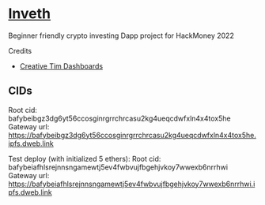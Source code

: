 # [Inveth](https://storage.googleapis.com/invetht/index.html#/admin/portofolio)

Beginner friendly crypto investing Dapp project for HackMoney 2022

Credits

- [Creative Tim Dashboards](https://demos.creative-tim.com/purity-ui-dashboard)

## CIDs

<!-- Root cid: bafybeifox7yduwnqf4a4exl4u6upwwtcuffsnrec5bpbf6q6v5lzbqqv3m
Gateway url: https://bafybeifox7yduwnqf4a4exl4u6upwwtcuffsnrec5bpbf6q6v5lzbqqv3m.ipfs.dweb.link -->

Root cid:  bafybeibgz3dg6yt56ccosginrgrrchrcasu2kg4ueqcdwfxln4x4tox5he
Gateway url: https://bafybeibgz3dg6yt56ccosginrgrrchrcasu2kg4ueqcdwfxln4x4tox5he.ipfs.dweb.link

Test deploy (with initialized 5 ethers):
Root cid:  bafybeiafhlsrejnnsngamewtj5ev4fwbvujfbgehjvkoy7wwexb6nrrhwi
Gateway url: https://bafybeiafhlsrejnnsngamewtj5ev4fwbvujfbgehjvkoy7wwexb6nrrhwi.ipfs.dweb.link